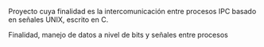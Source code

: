 Proyecto cuya finalidad es la intercomunicación entre procesos IPC
basado en señales UNIX, escrito en C.

Finalidad, manejo de datos a nivel de bits y señales entre procesos
